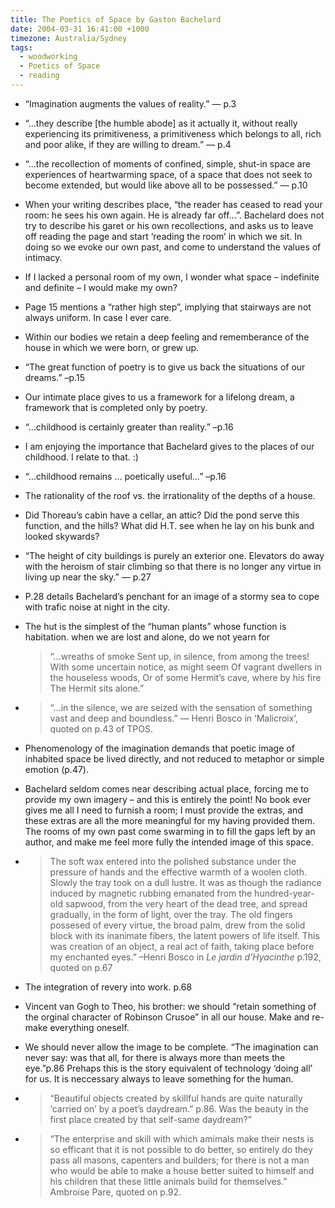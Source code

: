 ```yaml
---
title: The Poetics of Space by Gaston Bachelard
date: 2004-03-31 16:41:00 +1000
timezone: Australia/Sydney
tags:
  - woodworking
  - Poetics of Space
  - reading
---
```

* “Imagination augments the values of reality.” — p.3
* “…they describe [the humble abode] as it actually it, without really experiencing its primitiveness, a primitiveness which belongs to all, rich and poor alike, if they are willing to dream.” — p.4
* “…the recollection of moments of confined, simple, shut-in space are experiences of heartwarming space, of a space that does not seek to become extended, but would like above all to be possessed.” — p.10
* When your writing describes place, “the reader has ceased to read your room: he sees his own again. He is already far off…”. Bachelard does not try to describe his garet or his own recollections, and asks us to leave off reading the page and start ‘reading the room’ in which we sit. In doing so we evoke our own past, and come to understand the values of intimacy.
* If I lacked a personal room of my own, I wonder what space – indefinite and definite – I would make my own?
* Page 15 mentions a “rather high step”, implying that stairways are not always uniform. In case I ever care.
* Within our bodies we retain a deep feeling and rememberance of the house in which we were born, or grew up.
* “The great function of poetry is to give us back the situations of our dreams.” –p.15
* Our intimate place gives to us a framework for a lifelong dream, a framework that is completed only by poetry.
* “…childhood is certainly greater than reality.” –p.16
* I am enjoying the importance that Bachelard gives to the places of our childhood. I relate to that. :)
* “…childhood remains … poetically useful…” –p.16
* The rationality of the roof vs. the irrationality of the depths of a house.
* Did Thoreau’s cabin have a cellar, an attic? Did the pond serve this function, and the hills? What did H.T. see when he lay on his bunk and looked skywards?
* “The height of city buildings is purely an exterior one. Elevators do away with the heroism of stair climbing so that there is no longer any virtue in living up near the sky.” — p.27
* P.28 details Bachelard’s penchant for an image of a stormy sea to cope with trafic noise at night in the city.
* The hut is the simplest of the “human plants” whose function is habitation. when we are lost and alone, do we not yearn for
    > “…wreaths of smoke
    > Sent up, in silence, from among the trees!
    > With some uncertain notice, as might seem
    > Of vagrant dwellers in the houseless woods,
    > Or of some Hermit’s cave, where by his fire
    > The Hermit sits alone.”

* > “…in the silence, we are seized with the sensation of something vast and deep and boundless.”</quote> — Henri Bosco in ‘Malicroix’, quoted on p.43 of TPOS.
* Phenomenology of the imagination demands that poetic image of inhabited space be lived directly, and not reduced to metaphor or simple emotion (p.47).
* Bachelard seldom comes near describing actual place, forcing me to provide my own imagery – and this is entirely the point! No book ever gives me all I need to furnish a room; I must provide the extras, and these extras are all the more meaningful for my having provided them. The rooms of my own past come swarming in to fill the gaps left by an author, and make me feel more fully the intended image of this space.
* > The soft wax entered into the polished substance under the pressure of hands and the effective warmth of a woolen cloth. Slowly the tray took on a dull lustre. It was as though the radiance induced by magnetic rubbing emanated from the hundred-year-old sapwood, from the very heart of the dead tree, and spread gradually, in the form of light, over the tray. The old fingers possesed of every virtue, the broad palm, drew from the solid block with its inanimate fibers, the latent powers of life itself. This was creation of an object, a real act of faith, taking place before my enchanted eyes.” –Henri Bosco in _Le jardin d’Hyacinthe_ p.192, quoted on p.67

* The integration of revery into work. p.68
* Vincent van Gogh to Theo, his brother: we should “retain something of the orginal character of Robinson Crusoe” in all our house. Make and re-make everything oneself.
* We should never allow the image to be complete. “The imagination can never say: was that all, for there is always more than meets the eye.”p.86 Prehaps this is the story equivalent of technology ‘doing all’ for us. It is neccessary always to leave something for the human.
* > “Beautiful objects created by skillful hands are quite naturally ‘carried 
  > on’ by a poet’s daydream.” p.86. Was the beauty in the first place created by that self-same daydream?” 
* > “The enterprise and skill with which amimals make their nests is so efficant that it is not possible to do better, so entirely do they pass all masons, capenters and builders; for there is not a man who would be able to make a house better suited to himself and his children that these little animals build for themselves.” Ambroise Pare, quoted on p.92.
